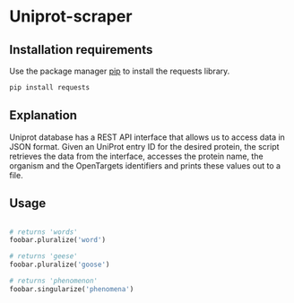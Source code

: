 # Uniprot-scraper

## Installation requirements

Use the package manager [pip](https://pip.pypa.io/en/stable/) to install the requests library.

```bash
pip install requests
```

## Explanation
Uniprot database has a REST API interface that allows us to access data in JSON format. Given an UniProt entry ID for the desired protein,
the script retrieves the data from the interface, accesses the protein name, the organism and the OpenTargets identifiers and prints these values out to a file.

## Usage

```python

# returns 'words'
foobar.pluralize('word')

# returns 'geese'
foobar.pluralize('goose')

# returns 'phenomenon'
foobar.singularize('phenomena')
```
